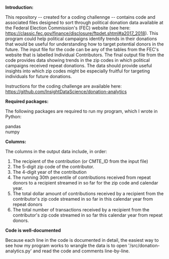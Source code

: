 **Introduction:**

This repository -- created for a coding challennge -- contains code and associated files designed to sort through political donation data available at the Federal Election Commission's (FEC) website (see here: https://classic.fec.gov/finance/disclosure/ftpdet.shtml#a2017_2018). This program could help political campaigns identify trends in their donations that would be useful for understanding how to target potential donors in the future. The input file for the code can be any of the tables from the FEC's website that is labelled Individual Contributors. The final output file from the code provides data showing trends in the zip codes in which political campaigns received repeat donations. The data should provide useful insights into which zip codes might be especially fruitful for targeting individuals for future donations.

Instructions for the coding challenge are available here: https://github.com/InsightDataScience/donation-analytics

**Required packages:**

The following packages are required to run my program, which I wrote in Python:

pandas  
numpy

**Columns:**

The columns in the output data include, in order:

1) The recipient of the contribution (or CMTE_ID from the input file)
2) The 5-digit zip code of the contributor.
3) The 4-digit year of the contribution
4) The running 30th percentile of contributions received from repeat donors to a recipient streamed in so far for the zip code and calendar year.
5) The total dollar amount of contributions received by a recipient from the contributor's zip code streamed in so far in this calendar year from repeat donors
6) The total number of transactions received by a recipient from the contributor's zip code streamed in so far this calendar year from repeat donors.

**Code is well-documented**

Because each line in the code is documented in detail, the easiest way to see how my program works to wrangle the data is to open '/src/donation-analytics.py' and read the code and comments line-by-line.

